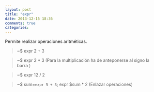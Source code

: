 ```yaml
---
layout: post
title: "expr"
date: 2013-12-15 18:36
comments: true
categories: 
---
```

Permite realizar operaciones aritméticas.

>~$ expr 2 + 3

>~$ expr 2 * 3 (Para la multiplicación ha de anteponerse al signo la barra )

>~$ expr 12 / 2

>~$ sum=`expr 5 + 3`; expr $sum * 2 (Enlazar operaciones)

